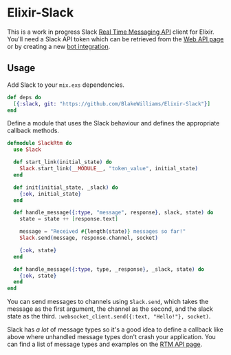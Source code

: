 # Elixir-Slack

This is a work in progress Slack [Real Time Messaging API] client for Elixir.
You'll need a Slack API token which can be retrieved from the [Web API page] or
by creating a new [bot integration].

[Real time Messaging API]: https://api.slack.com/rtm
[Web API page]: https://api.slack.com/web
[bot integration]: https://my.slack.com/services/new/bot

## Usage

Add Slack to your `mix.exs` dependencies.

```elixir
def deps do
  [{:slack, git: "https://github.com/BlakeWilliams/Elixir-Slack"}]
end
```

Define a module that uses the Slack behaviour and defines the appropriate
callback methods.

```elixir
defmodule SlackRtm do
  use Slack

  def start_link(initial_state) do
    Slack.start_link(__MODULE__, "token_value", initial_state)
  end

  def init(initial_state, _slack) do
    {:ok, initial_state}
  end

  def handle_message({:type, "message", response}, slack, state) do
    state = state ++ [response.text]

    message = "Received #{length(state)} messages so far!"
    Slack.send(message, response.channel, socket)

    {:ok, state}
  end

  def handle_message({:type, type, _response}, _slack, state) do
    {:ok, state}
  end
end
```

You can send messages to channels using `Slack.send`, which takes the message as
the first argument, the channel as the second, and the slack state as the third.
`:websocket_client.send({:text, "Hello!"}, socket)`.

Slack has *a lot* of message types so it's a good idea to define a callback like
above where unhandled message types don't crash your application. You can find a
list of message types and examples on the [RTM API page].

[RTM API page]: https://api.slack.com/rtm
